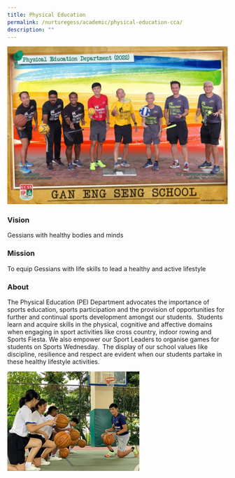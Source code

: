 ```yaml
---
title: Physical Education
permalink: /nurturegess/academic/physical-education-cca/
description: ""
---
```

![Physical Education](/images/physical%20education%20department%20i.jpg)

### Vision

Gessians with healthy bodies and minds

### Mission

To equip Gessians with life skills to lead a healthy and active lifestyle

### About

The Physical Education (PE) Department advocates the importance of sports education, sports participation and the provision of opportunities for further and continual sports development amongst our students.  Students learn and acquire skills in the physical, cognitive and affective domains when engaging in sport activities like cross country, indoor rowing and Sports Fiesta. We also empower our Sport Leaders to organise games for students on Sports Wednesday.  The display of our school values like discipline, resilience and respect are evident when our students partake in these healthy lifestyle activities.

<img src="/images/Picture1.jpeg"  
style="width:60%">